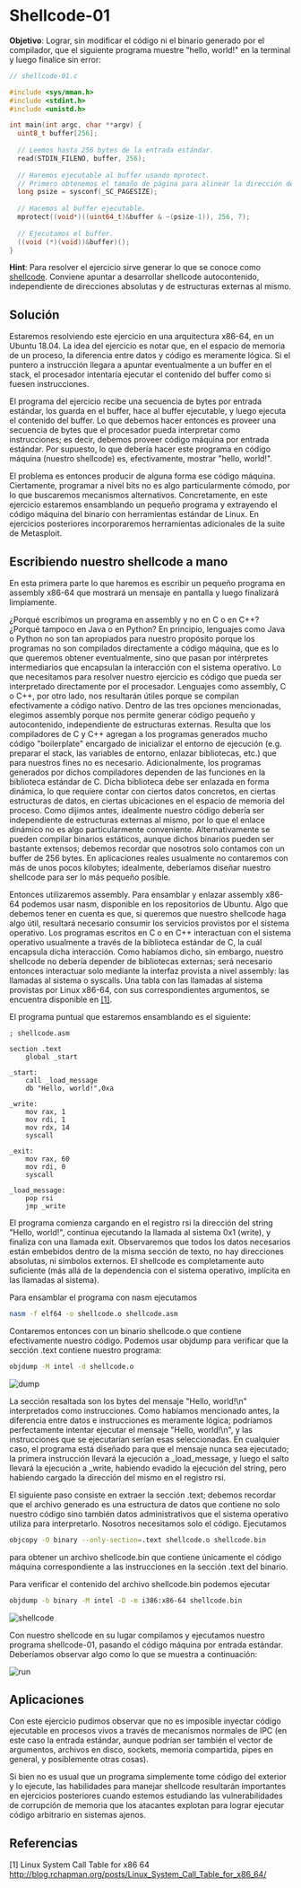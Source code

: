 # Shellcode-01

**Objetivo**: Lograr, sin  modificar el código ni el binario generado por el compilador, que el siguiente programa muestre "hello, world!" en la terminal y luego finalice sin error:

```c
// shellcode-01.c

#include <sys/mman.h>
#include <stdint.h>
#include <unistd.h>

int main(int argc, char **argv) {
  uint8_t buffer[256];
    
  // Leemos hasta 256 bytes de la entrada estándar.
  read(STDIN_FILENO, buffer, 256);
    
  // Haremos ejecutable al buffer usando mprotect.
  // Primero obtenemos el tamaño de página para alinear la dirección del buffer.
  long psize = sysconf(_SC_PAGESIZE);
    
  // Hacemos al buffer ejecutable.
  mprotect((void*)((uint64_t)&buffer & ~(psize-1)), 256, 7);
    
  // Ejecutamos el buffer.
  ((void (*)(void))&buffer)();
}
```

**Hint**: Para resolver el ejercicio sirve generar lo que se conoce como [shellcode](https://en.wikipedia.org/wiki/Shellcode). Conviene apuntar a desarrollar shellcode autocontenido, independiente de direcciones absolutas y de estructuras externas al mismo.



## Solución

Estaremos resolviendo este ejercicio en una arquitectura x86-64, en un Ubuntu 18.04. La idea del ejercicio es notar que, en el espacio de memoria de un proceso, la diferencia entre datos y código es meramente lógica. Si el puntero a instrucción llegara a apuntar eventualmente a un buffer en el stack, el procesador intentaría ejecutar el contenido del buffer como si fuesen instrucciones.

El programa del ejercicio recibe una secuencia de bytes por entrada estándar, los guarda en el buffer, hace al buffer ejecutable, y luego ejecuta el contenido del buffer. Lo que debemos hacer entonces es proveer una secuencia de bytes que el procesador pueda interpretar como instrucciones; es decir, debemos proveer código máquina por entrada estándar. Por supuesto, lo que debería hacer este programa en código máquina (nuestro shellcode) es, efectivamente, mostrar "hello, world!".

El problema es entonces producir de alguna forma ese código máquina. Ciertamente, programar a nivel bits no es algo particularmente cómodo, por lo que buscaremos mecanismos alternativos. Concretamente, en este ejercicio estaremos ensamblando un pequeño programa y extrayendo el código máquina del binario con herramientas estándar de Linux. En ejercicios posteriores incorporaremos herramientas adicionales de la suite de Metasploit.



## Escribiendo nuestro shellcode a mano

En esta primera parte lo que haremos es escribir un pequeño programa en assembly x86-64 que mostrará un mensaje en pantalla y luego finalizará limpiamente.

¿Porqué escribimos un programa en assembly y no en C o en C++? ¿Porqué tampoco en Java o en Python? En principio, lenguajes como Java o Python no son tan apropiados para nuestro propósito porque los programas no son compilados directamente a código máquina, que es lo que queremos obtener eventualmente, sino que pasan por intérpretes intermediarios que encapsulan la interacción con el sistema operativo. Lo que necesitamos para resolver nuestro ejercicio es código que pueda ser interpretado directamente por el procesador. Lenguajes como assembly, C o C++, por otro lado, nos resultarán útiles porque se compilan efectivamente a código nativo. Dentro de las tres opciones mencionadas, elegimos assembly porque nos permite generar código pequeño y autocontenido, independiente de estructuras externas. Resulta que los compiladores de C y C++ agregan a los programas generados mucho código "boilerplate" encargado de inicializar el entorno de ejecución (e.g. preparar el stack, las variables de entorno, enlazar bibliotecas, etc.) que para nuestros fines no es necesario. Adicionalmente, los programas generados por dichos compiladores dependen de las funciones en la biblioteca estándar de C. Dicha biblioteca debe ser enlazada en forma dinámica, lo que requiere contar con ciertos datos concretos, en ciertas estructuras de datos, en ciertas ubicaciones en el espacio de memoria del proceso. Como dijimos antes, idealmente nuestro código debería ser independiente de estructuras externas al mismo, por lo que el enlace dinámico no es algo particularmente conveniente. Alternativamente se pueden compilar binarios estáticos, aunque dichos binarios pueden ser bastante extensos; debemos recordar que nosotros solo contamos con un buffer de 256 bytes. En aplicaciones reales usualmente no contaremos con más de unos pocos kilobytes; idealmente, deberíamos diseñar nuestro shellcode para ser lo más pequeño posible. 

Entonces utilizaremos assembly. Para ensamblar y enlazar assembly x86-64 podemos usar nasm, disponible en los repositorios de Ubuntu. Algo que debemos tener en cuenta es que, si queremos que nuestro shellcode haga algo útil, resultará necesario consumir los servicios provistos por el sistema operativo. Los programas escritos en C o en C++ interactuan con el sistema operativo usualmente a través de la biblioteca estándar de C, la cuál encapsula dicha interacción. Como habíamos dicho, sin embargo, nuestro shellcode no debería depender de bibliotecas externas; será necesario entonces interactuar solo mediante la interfaz provista a nivel assembly: las llamadas al sistema o syscalls. Una tabla con las llamadas al sistema provistas por Linux x86-64, con sus correspondientes argumentos, se encuentra disponible en [[1]](http://blog.rchapman.org/posts/Linux_System_Call_Table_for_x86_64/).

El programa puntual que estaremos ensamblando es el siguiente:

```assembly
; shellcode.asm

section .text
    global _start

_start:
    call _load_message
    db "Hello, world!",0xa

_write:
    mov rax, 1
    mov rdi, 1
    mov rdx, 14
    syscall
    
_exit:
    mov rax, 60
    mov rdi, 0
    syscall

_load_message:
    pop rsi
    jmp _write
```

El programa comienza cargando en el registro rsi la dirección del string "Hello, world!", continua ejecutando la llamada al sistema 0x1 (write), y finaliza con una llamada exit. Observaremos que todos los datos necesarios están embebidos dentro de la misma sección de texto, no hay direcciones absolutas, ni símbolos externos. El shellcode es completamente auto suficiente (más allá de la dependencia con el sistema operativo, implícita en las llamadas al sistema).



Para ensamblar el programa con nasm ejecutamos

```bash
nasm -f elf64 -o shellcode.o shellcode.asm
```

Contaremos entonces con un binario shellcode.o que contiene efectivamente nuestro código. Podemos usar objdump para verificar que la sección .text contiene nuestro programa:

```bash
objdump -M intel -d shellcode.o
```

![dump](img/dump.png)

La sección resaltada son los bytes del mensaje "Hello, world!\n" interpretados como instrucciones. Como habíamos mencionado antes, la diferencia entre datos e instrucciones es meramente lógica; podríamos perfectamente intentar ejecutar el mensaje "Hello, world!\n", y las instrucciones que se ejecutarían serían esas seleccionadas. En cualquier caso, el programa está diseñado para que el mensaje nunca sea ejecutado; la primera instrucción llevará la ejecución a _load_message, y luego el salto llevará la ejecución a _write, habiendo evadido la ejecución del string, pero habiendo cargado la dirección del mismo en el registro rsi.



El siguiente paso consiste en extraer la sección .text; debemos recordar que el archivo generado es una estructura de datos que contiene no solo nuestro código sino también datos administrativos que el sistema operativo utiliza para interpretarlo. Nosotros necesitamos solo el código. Ejecutamos

```bash
objcopy -O binary --only-section=.text shellcode.o shellcode.bin
```

para obtener un archivo shellcode.bin que contiene únicamente el código máquina correspondiente a las instrucciones en la sección .text del binario.



Para verificar el contenido del archivo shellcode.bin podemos ejecutar

```bash
objdump -b binary -M intel -D -m i386:x86-64 shellcode.bin
```

![shellcode](img/shellcode.png)



Con nuestro shellcode en su lugar compilamos y ejecutamos nuestro programa shellcode-01, pasando el código máquina por entrada estándar. Deberíamos observar algo como lo que se muestra a continuación:

![run](img/run.png)



## Aplicaciones

Con este ejercicio pudimos observar que no es imposible inyectar código ejecutable en procesos vivos a través de mecanismos normales de IPC (en este caso la entrada estándar, aunque podrían ser también el vector de argumentos, archivos en disco, sockets, memoria compartida, pipes en general, y posiblemente otras cosas).

Si bien no es usual que un programa simplemente tome código del exterior y lo ejecute, las habilidades para manejar shellcode resultarán importantes en ejercicios posteriores cuando estemos estudiando las vulnerabilidades de corrupción de memoria que los atacantes explotan para lograr ejecutar código arbitrario en sistemas ajenos.

## Referencias

[1] Linux System Call Table for x86 64<br/>http://blog.rchapman.org/posts/Linux_System_Call_Table_for_x86_64/

